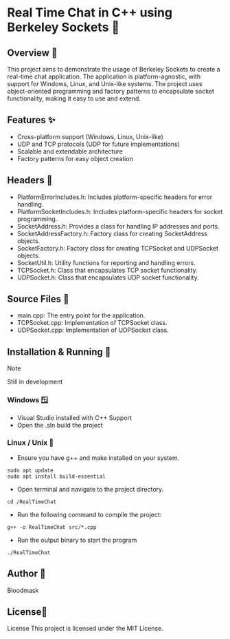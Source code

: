 ﻿# Real Time Chat in C++ using Berkeley Sockets 💬
## Overview 📖
This project aims to demonstrate the usage of Berkeley Sockets to create a real-time chat application.
The application is platform-agnostic, with support for Windows, Linux, and Unix-like systems. 
The project uses object-oriented programming and factory patterns to encapsulate socket functionality, making it easy to use and extend.

## Features ✨
- Cross-platform support (Windows, Linux, Unix-like)
- UDP and TCP protocols (UDP for future implementations)
- Scalable and extendable architecture
- Factory patterns for easy object creation

## Headers 📁
- PlatformErrorIncludes.h: Includes platform-specific headers for error handling.
- PlatformSocketIncludes.h: Includes platform-specific headers for socket programming.
- SocketAddress.h: Provides a class for handling IP addresses and ports.
- SocketAddressFactory.h: Factory class for creating SocketAddress objects.
- SocketFactory.h: Factory class for creating TCPSocket and UDPSocket objects.
- SocketUtil.h: Utility functions for reporting and handling errors.
- TCPSocket.h: Class that encapsulates TCP socket functionality.
- UDPSocket.h: Class that encapsulates UDP socket functionality.
## Source Files 📂
- main.cpp: The entry point for the application.
- TCPSocket.cpp: Implementation of TCPSocket class.
- UDPSocket.cpp: Implementation of UDPSocket class.

## Installation & Running 🚀
> [!NOTE]
> Still in development
### Windows 🪟
+ Visual Studio installed with C++ Support
+ Open the .sln build the project
### Linux / Unix 🐧
+ Ensure you have g++ and make installed on your system.
```
sudo apt update
sudo apt install build-essential
```
+ Open terminal and navigate to the project directory.
```
cd /RealTimeChat
```
+ Run the following command to compile the project:
```
g++ -o RealTimeChat src/*.cpp
```
+ Run the output binary to start the program
```
./RealTimeChat
```

## Author 👤
Bloodmask

## License📜
License
This project is licensed under the MIT License.